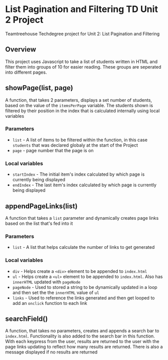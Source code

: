 # List Pagination and Filtering TD Unit 2 Project
 Teamtreehouse Techdegree project for Unit 2: List Pagination and Filtering

## Overview
This project uses Javascript to take a list of students written in HTML and filter them into groups of 10 for easier reading. These groups are seperated into different pages.

## showPage(list, page)
A function, that takes 2 parameters, displays a set number of students, based on the value of the `itemsPerPage` variable. The students shown is filtered by their position in the index that is calculated internally using local variables
### Parameters
* `list` - A list of items to be filtered within the function, in this case `students` that was declared globaly at the start of the Project
* `page` - page number that the page is on

### Local variables
* `startIndex` - The initial item's index calculated by which page is currently being displayed
* `endIndex` - The last item's index calculated by which page is currently being displayed

## appendPageLinks(list)
A function that takes a `list` parameter and dynamically creates page links based on the list that's fed into it

### Parameters
* `list` - A list that helps calculate the number of links to get generated

### Local variables
* `div` - Helps create a `<div>` element to be appended to `index.html`
* `ul` - Helps create a `<ul>` element to be appended to `index.html`. Also has `innerHTML` updated with `pageNode`
* `pageNode` - Used to stored a string to be dynamically updated in a loop and then set the the `innerHTML` value of `ul`
* `links` - Used to reference the links generated and then get looped to add an `onclick` function to each link

## searchField()
A function, that takes no parameters, creates and appends a search bar to `index.html`. Functionality is also added to the search bar in this function. With each keypress from the user, results are returned to the user with the page links updating to reflect how many results are returned. There is also a message displayed if no results are returned
